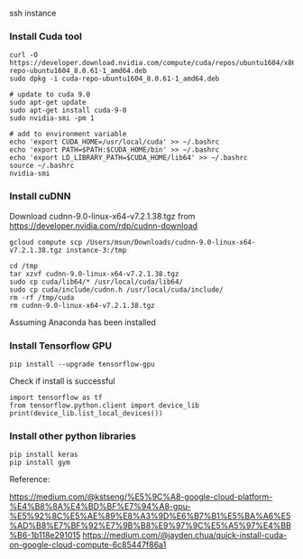 ssh instance

### Install Cuda tool

    curl -O https://developer.download.nvidia.com/compute/cuda/repos/ubuntu1604/x86_64/cuda-repo-ubuntu1604_8.0.61-1_amd64.deb
    sudo dpkg -i cuda-repo-ubuntu1604_8.0.61-1_amd64.deb

    # update to cuda 9.0
    sudo apt-get update
    sudo apt-get install cuda-9-0
    sudo nvidia-smi -pm 1

    # add to environment variable
    echo 'export CUDA_HOME=/usr/local/cuda' >> ~/.bashrc
    echo 'export PATH=$PATH:$CUDA_HOME/bin' >> ~/.bashrc
    echo 'export LD_LIBRARY_PATH=$CUDA_HOME/lib64' >> ~/.bashrc
    source ~/.bashrc
    nvidia-smi

### Install cuDNN

Download cudnn-9.0-linux-x64-v7.2.1.38.tgz from https://developer.nvidia.com/rdp/cudnn-download

    gcloud compute scp /Users/msun/Downloads/cudnn-9.0-linux-x64-v7.2.1.38.tgz instance-3:/tmp

    cd /tmp
    tar xzvf cudnn-9.0-linux-x64-v7.2.1.38.tgz
    sudo cp cuda/lib64/* /usr/local/cuda/lib64/
    sudo cp cuda/include/cudnn.h /usr/local/cuda/include/
    rm -rf /tmp/cuda
    rm cudnn-9.0-linux-x64-v7.2.1.38.tgz

Assuming Anaconda has been installed

### Install Tensorflow GPU

    pip install --upgrade tensorflow-gpu
   
Check if install is successful

    import tensorflow as tf
    from tensorflow.python.client import device_lib
    print(device_lib.list_local_devices())

### Install other python libraries

    pip install keras
    pip install gym

Reference:

https://medium.com/@kstseng/%E5%9C%A8-google-cloud-platform-%E4%B8%8A%E4%BD%BF%E7%94%A8-gpu-%E5%92%8C%E5%AE%89%E8%A3%9D%E6%B7%B1%E5%BA%A6%E5%AD%B8%E7%BF%92%E7%9B%B8%E9%97%9C%E5%A5%97%E4%BB%B6-1b118e291015
https://medium.com/@jayden.chua/quick-install-cuda-on-google-cloud-compute-6c85447f86a1
